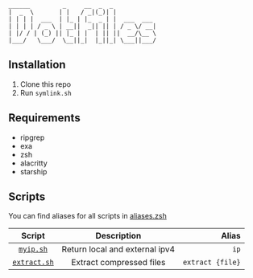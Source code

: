 ```
______         _     __  _  _
|  _  \       | |   / _|(_)| |
| | | |  ___  | |_ | |_  _ | |  ___  ___
| | | | / _ \ | __||  _|| || | / _ \/ __|
| |/ / | (_) || |_ | |  | || ||  __/\__ \
|___/   \___/  \__||_|  |_||_| \___||___/
```

## Installation

1. Clone this repo
2. Run `symlink.sh`

## Requirements

- ripgrep
- exa
- zsh
- alacritty
- starship

## Scripts

You can find aliases for all scripts in [aliases.zsh](https://github.com/themadnesstony/dotfiles/blob/master/.config/zsh/aliases.zsh)

|                                          Script                                          |          Description           |            Alias |
| :--------------------------------------------------------------------------------------: | :----------------------------: | ---------------: |
|   [`myip.sh`](https://github.com/themadnesstony/dotfiles/blob/master/scripts/myip.sh)    | Return local and external ipv4 |             `ip` |
| [`extract.sh`](https://github.com/themadnesstony/dotfiles/blob/master/scripts/extact.sh) |    Extract compressed files    | `extract {file}` |

